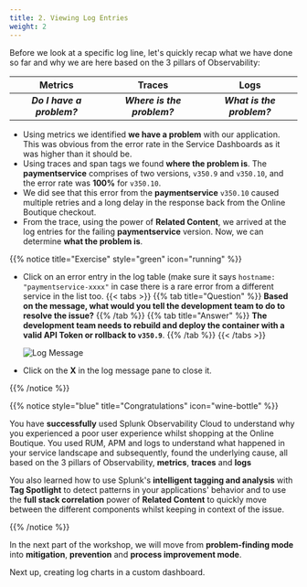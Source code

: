 ```yaml
---
title: 2. Viewing Log Entries
weight: 2
---
```


Before we look at a specific log line, let's quickly recap what we have done so far and why we are here based on the 3 pillars of Observability:

| Metrics | Traces | Logs |
|:-------:|:------:|:----:|
| _**Do I have a problem?**_ | _**Where is the problem?**_ | _**What is the problem?**_ |

* Using metrics we identified **we have a problem** with our application. This was obvious from the error rate in the Service Dashboards as it was higher than it should be.
* Using traces and span tags we found **where the problem is**. The **paymentservice** comprises of two versions, `v350.9` and `v350.10`, and the error rate was **100%** for `v350.10`.
* We did see that this error from the **paymentservice** `v350.10` caused multiple retries and a long delay in the response back from the Online Boutique checkout.
* From the trace, using the power of **Related Content**, we arrived at the log entries for the failing **paymentservice** version. Now, we can determine **what the problem is**.

{{% notice title="Exercise" style="green" icon="running" %}}

* Click on an error entry in the log table (make sure it says `hostname: "paymentservice-xxxx"` in case there is a rare error from a different service in the list too.
{{< tabs >}}
{{% tab title="Question" %}}
**Based on the message, what would you tell the development team to do to resolve the issue?**
{{% /tab %}}
{{% tab title="Answer" %}}
**The development team needs to rebuild and deploy the container with a valid API Token or rollback to `v350.9`**.
{{% /tab %}}
{{< /tabs >}}

  ![Log Message](../images/log-observer-log-message.png)
* Click on the **X** in the log message pane to close it.

{{% /notice %}}

{{% notice style="blue" title="Congratulations" icon="wine-bottle" %}}

You have **successfully** used Splunk Observability Cloud to understand why you experienced a poor user experience whilst shopping at the Online Boutique. You used RUM, APM and logs to understand what happened in your service landscape and subsequently, found the underlying cause, all based on the 3 pillars of Observability, **metrics**, **traces** and **logs**

You also learned how to use Splunk's **intelligent tagging and analysis** with **Tag Spotlight** to detect patterns in your applications' behavior and to use the **full stack correlation** power of **Related Content** to quickly move between the different components whilst keeping in context of the issue.

{{% /notice %}}

In the next part of the workshop, we will move from **problem-finding mode** into **mitigation**, **prevention** and **process improvement mode**.

Next up, creating log charts in a custom dashboard.
